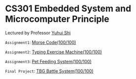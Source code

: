 # CS301 Embedded System and Microcomputer Principle
Lectured by Professor [Yuhui Shi](https://faculty.sustech.edu.cn/shiyh/en/)

`Assignment1`: [Morse Code(100/100)](https://github.com/0SliverBullet/CS301-Embedded-System-and-Microcomputer-Principle/tree/main/2022-Fall/Assignment/Assignment1)

`Assignment2`: [Typing Exercise Machine(100/100)](https://github.com/0SliverBullet/CS301-Embedded-System-and-Microcomputer-Principle/tree/main/2022-Fall/Assignment/Assignment2)

`Assignment3`: [Pet Feeding System(100/100)](https://github.com/0SliverBullet/CS301-Embedded-System-and-Microcomputer-Principle/tree/main/2022-Fall/Assignment/Assignment3)

`Final Project`: [TBG Battle System(100/100)](https://github.com/0SliverBullet/CS301-Embedded-System-and-Microcomputer-Principle/tree/main/2022-Fall/CS301-2022FALL-project-GROUP1)
